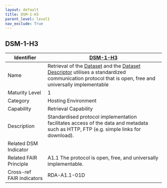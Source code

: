 ```yaml
---
layout: default
title: DSM-1-H3
parent_level: level1
nav_exclude: True
---
```


## DSM-1-H3

| Identifier | [DSM-1-H3](https://github.com/FAIRplus/Data-Maturity/blob/master/docs/_indicators/DSM-1-H3.md) |
| ---------- | ----------|
| Name | Retrieval of the [Dataset](https://fairplus.github.io/Data-Maturity/docs/Glossary/#dataset) and the [Dataset Descriptor](https://fairplus.github.io/Data-Maturity/docs/Glossary/#dataset-descriptor) utilises a standardized communication protocol that is open, free and universally implementable |
| Maturity Level | 1 |
| Category | Hosting Environment |
| Capability | Retrieval Capability |
| Description | Standardised protocol implementation facilitates access of the data and metadata such as HTTP, FTP (e.g. simple links for download). |
| Related DSM Indicator | |
| Related FAIR Principle | A1.1 The protocol is open, free, and universally implementable. |
| Cross-ref FAIR indicators | RDA-A1.1-01D |
